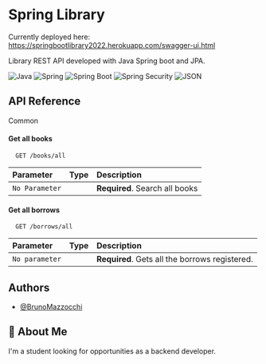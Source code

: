 # Spring Library

Currently deployed here: https://springbootlibrary2022.herokuapp.com/swagger-ui.html

Library REST API developed with Java Spring boot and JPA. 




![Java](https://img.shields.io/static/v1?style=for-the-badge&message=Java&color=007396&logo=Java&logoColor=FFFFFF&label=) ![Spring](https://img.shields.io/static/v1?style=for-the-badge&message=Spring&color=6DB33F&logo=Spring&logoColor=FFFFFF&label=) ![Spring Boot](https://img.shields.io/static/v1?style=for-the-badge&message=Spring+Boot&color=6DB33F&logo=Spring+Boot&logoColor=FFFFFF&label=) ![Spring Security](https://img.shields.io/static/v1?style=for-the-badge&message=Spring+Security&color=6DB33F&logo=Spring+Security&logoColor=FFFFFF&label=) ![JSON](https://img.shields.io/static/v1?style=for-the-badge&message=JSON&color=000000&logo=JSON&logoColor=FFFFFF&label=)

## API Reference
Common

#### Get all books

```http
  GET /books/all
```

| Parameter | Type     | Description                       |
| :-------- | :------- | :-------------------------------- |
| `No Parameter`      |  | **Required**. Search all books |


#### Get all borrows

```http
  GET /borrows/all
```

| Parameter | Type     | Description                |
| :-------- | :------- | :------------------------- |
| `No parameter` |  | **Required**.  Gets all the borrows registered.


## Authors

- [@BrunoMazzocchi](https://www.github.com/BrunoMazzocchi)


## 🚀 About Me
I'm a student looking for opportunities as a backend developer.

